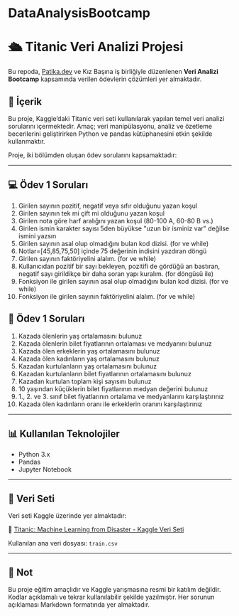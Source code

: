 # DataAnalysisBootcamp
# 🛳️ Titanic Veri Analizi Projesi

Bu repoda, [Patika.dev](https://www.patika.dev) ve Kız Başına iş birliğiyle düzenlenen **Veri Analizi Bootcamp** kapsamında verilen ödevlerin çözümleri yer almaktadır.

## 📁 İçerik

Bu proje, Kaggle’daki Titanic veri seti kullanılarak yapılan temel veri analizi sorularını içermektedir. Amaç; veri manipülasyonu, analiz ve özetleme becerilerini geliştirirken Python ve pandas kütüphanesini etkin şekilde kullanmaktır.

Proje, iki bölümden oluşan ödev sorularını kapsamaktadır:

---

## 💻 Ödev 1 Soruları

1. Girilen sayının pozitif, negatif veya sıfır olduğunu yazan koşul
2. Girilen sayının tek mi çift mi olduğunu yazan koşul
3. Girilen nota göre harf aralığını yazan koşul (80-100 A, 60-80 B vs.)
4. Girilen ismin karakter sayısı 5den büyükse "uzun bir isminiz var" değilse ismini yazsın
5. Girilen sayının asal olup olmadığını bulan kod dizisi. (for ve while)
6. Notlar=[45,85,75,50] içinde 75 değerinin indisini yazdıran döngü
7. Girilen sayının faktöriyelini alalım. (for ve while)
8. Kullanıcıdan pozitif bir sayı bekleyen, pozitifi de gördüğü an bastıran, negatif sayı girildikçe bir daha soran yapı kuralım. (for döngüsü ile)
9. Fonksiyon ile girilen sayının asal olup olmadığını bulan kod dizisi. (for ve while)
10. Fonksiyon ile girilen sayının faktöriyelini alalım. (for ve while)

## 📝 Ödev 1 Soruları

1. Kazada ölenlerin yaş ortalamasını bulunuz  
2. Kazada ölenlerin bilet fiyatlarının ortalaması ve medyanını bulunuz  
3. Kazada ölen erkeklerin yaş ortalamasını bulunuz  
4. Kazada ölen kadınların yaş ortalamasını bulunuz  
5. Kazadan kurtulanların yaş ortalamasını bulunuz  
6. Kazadan kurtulanların bilet fiyatlarının ortalamasını bulunuz  
7. Kazadan kurtulan toplam kişi sayısını bulunuz  
8. 10 yaşından küçüklerin bilet fiyatlarının medyan değerini bulunuz  
9. 1., 2. ve 3. sınıf bilet fiyatlarının ortalama ve medyanlarını karşılaştırınız  
10. Kazada ölen kadınların oranı ile erkeklerin oranını karşılaştırınız  

---


## 📊 Kullanılan Teknolojiler

- Python 3.x  
- Pandas  
- Jupyter Notebook  

---

## 📂 Veri Seti

Veri seti Kaggle üzerinde yer almaktadır:

🔗 [Titanic: Machine Learning from Disaster - Kaggle Veri Seti](https://www.kaggle.com/c/titanic/data)

Kullanılan ana veri dosyası: `train.csv`

---


## 📌 Not

Bu proje eğitim amaçlıdır ve Kaggle yarışmasına resmi bir katılım değildir. Kodlar açıklamalı ve tekrar kullanılabilir şekilde yazılmıştır. Her sorunun açıklaması Markdown formatında yer almaktadır.

